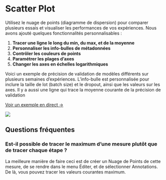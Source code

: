# Scatter Plot

Utilisez le nuage de points \(diagramme de dispersion\) pour comparer plusieurs essais et visualiser les performances de vos expériences. Nous avons ajouté quelques fonctionnalités personnalisables :

1. **Tracer une ligne le long du min, du max, et de la moyenne**
2. **Personnaliser les info-bulles de métadonnées**
3. **Contrôler les couleurs de points**
4. **Paramétrer les plages d’axes**
5. **Changer les axes en échelles logarithmiques**

Voici un exemple de précision de validation de modèles différents sur plusieurs semaines d’expériences. L’info-bulle est personnalisée pour inclure la taille de lot \(batch size\) et le dropout, ainsi que les valeurs sur les axes. Il y a aussi une ligne qui trace la moyenne courante de la précision de validation

[Voir un exemple en direct →](https://app.wandb.ai/l2k2/l2k/reports?view=carey%2FScatter%20Plot)

![](https://paper-attachments.dropbox.com/s_9D642C56E99751C2C061E55EAAB63359266180D2F6A31D97691B25896D2271FC_1579031258748_image.png)

##  Questions fréquentes

###  Est-il possible de tracer le maximum d’une mesure plutôt que de tracer chaque étape ?

La meilleure manière de faire ceci est de créer un Nuage de Points de cette mesure, de se rendre dans le menu Éditer, et de sélectionner Annotations. De là, vous pouvez tracer les valeurs courantes maximum.

